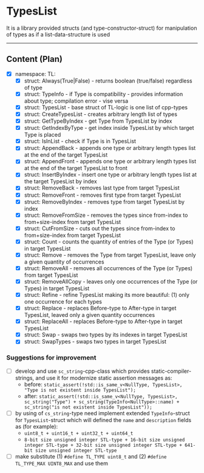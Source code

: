 # TypesList
It is a library provided structs (and type-constructor-struct) for manipulation of types as if a list-data-structure is used
***
## Content (Plan)
* [x] namespace: TL:
    * [x] struct: Always(True|False) - returns boolean (true/false) regardless of type
    * [x] struct: TypeInfo - if Type is compatibility - provides information about type; compilation error - vise versa
    * [x] struct: TypesList - base struct of TL-logic is one list of cpp-types
    * [x] struct: CreateTypesList - creates arbitrary length list of types
    * [x] struct: GetTypeByIndex - get Type from TypesList by index
    * [x] struct: GetIndexByType - get index inside TypesList by which target Type is placed
    * [x] struct: IsInList - check if Type is in TypesList
    * [x] struct: AppendBack - appends one type or arbitrary length types list at the end of the target TypesList
    * [x] struct: AppendFront - appends one type or arbitrary length types list at the end of the target TypesList to front
    * [x] struct: InsertByIndex - insert one type or arbitrary length types list at the target TypesList by index
    * [x] struct: RemoveBack - removes last type from target TypesList
    * [x] struct: RemoveFront - removes first type from target TypesList
    * [x] struct: RemoveByIndex - removes type from target TypesList by index
    * [x] struct: RemoveFromSize - removes the types since from-index to from+size-index from target TypesList
    * [x] struct: CutFromSize - cuts out the types since from-index to from+size-index from target TypesList
    * [x] struct: Count - counts the quantity of entries of the Type (or Types) in target TypesList
    * [x] struct: Remove - removes the Type from target TypesList, leave only a given quantity of occurrences
    * [x] struct: RemoveAll - removes all occurrences of the Type (or Types) from target TypesList
    * [x] struct: RemoveAllCopy - leaves only one occurrences of the Type (or Types) in target TypesList
    * [x] struct: Refine - refine TypesList making its more beautiful: (1) only one occurrence for each types
    * [x] struct: Replace - replaces Before-type to After-type in target TypesList, leaved only a given quantity occurrences
    * [x] struct: ReplaceAll - replaces Before-type to After-type in target TypesList
    * [x] struct: Swap - swaps two types by its indexes in target TypesList
    * [x] struct: SwapTypes - swaps two types in target TypesList
### Suggestions for improvement
* [ ] develop and use `sc_string`-cpp-class which provides static-compiler-strings, and use it for modernize static assertion messages as:
    - before: `static_assert(!std::is_same_v<NullType, TypesList>, "Type is not existent inside TypesList");`
    - after: `static_assert(!std::is_same_v<NullType, TypesList>, sc_string("Type") + sc_string(TypeInfo<NullType>::name) + sc_string("is not existent inside TypesList"));`
* [ ] by using of `cs_string`-type need implement extended `TypeInfo`-struct for `TypesList`-struct which will defined the `name` and `description` fields as (for example):
    - `uint8_t + uint16_t + uint32_t + uint64_t`
    - `8-bit size unsigned integer STL-type + 16-bit size unsigned integer STL-type + 32-bit size unsigned integer STL-type + 641-bit size unsigned integer STL-type`
* [ ] make substitute (1) `#define TL_TYPE uint8_t` and (2) `#define TL_TYPE_MAX UINT8_MAX` and use them